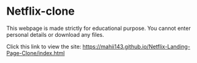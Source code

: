 # Netflix-clone

This webpage is made strictly for educational purpose.
You cannot enter personal details or download any files.

Click this link to view the site: https://mahii143.github.io/Netflix-Landing-Page-Clone/index.html

